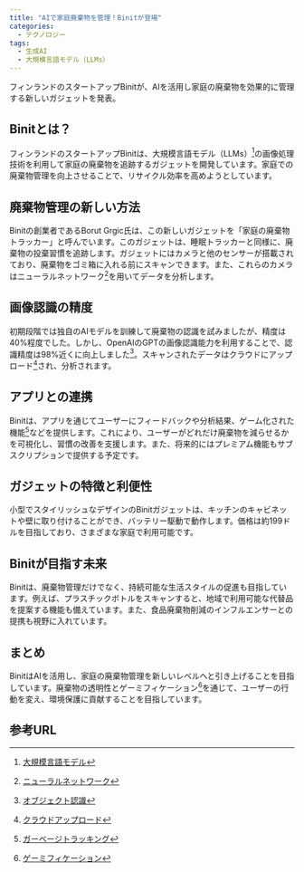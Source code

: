 ```yaml
---
title: "AIで家庭廃棄物を管理！Binitが登場"
categories:
  - テクノロジー
tags:
  - 生成AI
  - 大規模言語モデル（LLMs）
---
```

フィンランドのスタートアップBinitが、AIを活用し家庭の廃棄物を効果的に管理する新しいガジェットを発表。

## Binitとは？
フィンランドのスタートアップBinitは、大規模言語モデル（LLMs）[^1]の画像処理技術を利用して家庭の廃棄物を追跡するガジェットを開発しています。家庭での廃棄物管理を向上させることで、リサイクル効率を高めようとしています。

## 廃棄物管理の新しい方法
Binitの創業者であるBorut Grgic氏は、この新しいガジェットを「家庭の廃棄物トラッカー」と呼んでいます。このガジェットは、睡眠トラッカーと同様に、廃棄物の投棄習慣を追跡します。ガジェットにはカメラと他のセンサーが搭載されており、廃棄物をゴミ箱に入れる前にスキャンできます。また、これらのカメラはニューラルネットワーク[^2]を用いてデータを分析します。

## 画像認識の精度
初期段階では独自のAIモデルを訓練して廃棄物の認識を試みましたが、精度は40%程度でした。しかし、OpenAIのGPTの画像認識能力を利用することで、認識精度は98%近くに向上しました[^3]。スキャンされたデータはクラウドにアップロード[^4]され、分析されます。

## アプリとの連携
Binitは、アプリを通じてユーザーにフィードバックや分析結果、ゲーム化された機能[^5]などを提供します。これにより、ユーザーがどれだけ廃棄物を減らせるかを可視化し、習慣の改善を支援します。また、将来的にはプレミアム機能もサブスクリプションで提供する予定です。

## ガジェットの特徴と利便性
小型でスタイリッシュなデザインのBinitガジェットは、キッチンのキャビネットや壁に取り付けることができ、バッテリー駆動で動作します。価格は約199ドルを目指しており、さまざまな家庭で利用可能です。

## Binitが目指す未来
Binitは、廃棄物管理だけでなく、持続可能な生活スタイルの促進も目指しています。例えば、プラスチックボトルをスキャンすると、地域で利用可能な代替品を提案する機能も備えています。また、食品廃棄物削減のインフルエンサーとの提携も視野に入れています。

## まとめ
BinitはAIを活用し、家庭の廃棄物管理を新しいレベルへと引き上げることを目指しています。廃棄物の透明性とゲーミフィケーション[^6]を通じて、ユーザーの行動を変え、環境保護に貢献することを目指しています。

## 参考URL
[^1]: [大規模言語モデル](https://en.wikipedia.org/wiki/Large_language_model)
[^2]: [ニューラルネットワーク](https://aws.amazon.com/jp/what-is/neural-network/#:~:text=%E6%B7%B1%E5%B1%A4%E5%AD%A6%E7%BF%92%E3%82%B5%E3%83%BC%E3%83%93%E3%82%B9-,%E3%83%8B%E3%83%A5%E3%83%BC%E3%83%A9%E3%83%AB%E3%83%8D%E3%83%83%E3%83%88%E3%83%AF%E3%83%BC%E3%82%AF%E3%81%A8%E3%81%AF,%E3%83%8B%E3%83%A5%E3%83%BC%E3%83%AD%E3%83%B3%E3%82%92%E4%BD%BF%E7%94%A8%E3%81%97%E3%81%BE%E3%81%99%E3%80%82)
[^3]: [オブジェクト認識](https://www.ei-navi.jp/dictionary/content/object%2Brecognition/#:~:text=%E7%9F%A5%E3%81%A3%E3%81%A6%E3%81%84%E3%82%8B%E7%89%A9%E8%B3%AA%E3%82%92%E8%A6%96%E8%A6%9A%E7%9A%84%E3%81%AB%E8%AA%8D%E7%9F%A5%E3%81%99%E3%82%8B%E3%81%93%E3%81%A8%E3%80%82)
[^4]: [クラウドアップロード](https://cloud.google.com/storage/docs/uploading-objects?hl=ja)
[^5]: [ガーベージトラッキング](https://play.google.com/store/apps/details?id=com.wbhealth.cleangarbage&hl=ja&gl=US)
[^6]: [ゲーミフィケーション](https://smmlab.jp/article/what-is-gamification/)

